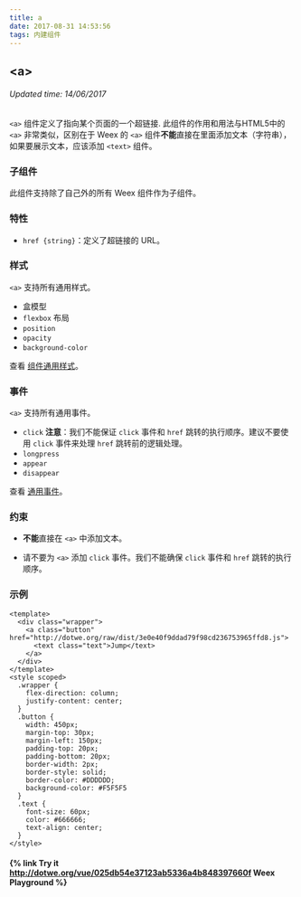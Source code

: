 ```yaml
---
title: a
date: 2017-08-31 14:53:56
tags: 内建组件
---
```


## &lt;a&gt;
###### Updated time: 14/06/2017
`<a>` 组件定义了指向某个页面的一个超链接. 此组件的作用和用法与HTML5中的 `<a>` 非常类似，区别在于 Weex 的 `<a>`
组件**不能**直接在里面添加文本（字符串），如果要展示文本，应该添加 `<text>` 组件。

### 子组件
此组件支持除了自己外的所有 Weex 组件作为子组件。

### 特性
* `href {string}`：定义了超链接的 URL。

### 样式
`<a>` 支持所有通用样式。

* 盒模型
* `flexbox` 布局
* `position`
* `opacity`
* `background-color`

查看 [组件通用样式](/2017/08/24/Common-Style)。

### 事件
`<a>` 支持所有通用事件。

* `click`
__注意__：我们不能保证 `click` 事件和 `href` 跳转的执行顺序。建议不要使用 `click` 事件来处理 `href` 跳转前的逻辑处理。
* `longpress`
* `appear`
* `disappear`

查看 [通用事件](/2017/09/02/commonEvent)。

### 约束
* **不能**直接在 `<a>` 中添加文本。

* 请不要为 `<a>` 添加 `click` 事件。我们不能确保 `click` 事件和 `href` 跳转的执行顺序。

### 示例
```
<template>
  <div class="wrapper">
    <a class="button" href="http://dotwe.org/raw/dist/3e0e40f9ddad79f98cd236753965ffd8.js">
      <text class="text">Jump</text>
    </a>
  </div>
</template>
<style scoped>
  .wrapper {
    flex-direction: column;
    justify-content: center;
  }
  .button {
    width: 450px;
    margin-top: 30px;
    margin-left: 150px;
    padding-top: 20px;
    padding-bottom: 20px;
    border-width: 2px;
    border-style: solid;
    border-color: #DDDDDD;
    background-color: #F5F5F5
  }
  .text {
    font-size: 60px;
    color: #666666;
    text-align: center;
  }
</style>
```
#### {% link Try it http://dotwe.org/vue/025db54e37123ab5336a4b848397660f Weex Playground %}